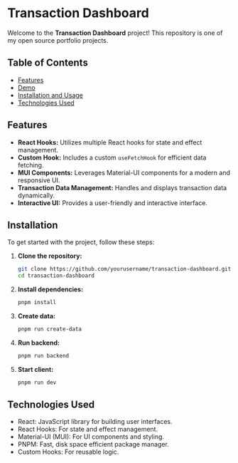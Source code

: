 # Transaction Dashboard

Welcome to the **Transaction Dashboard** project! This repository is one of my open source portfolio projects.

## Table of Contents

- [Features](#features)
- [Demo](#demo)
- [Installation and Usage](#installation)
- [Technologies Used](#technologies-used)

## Features

- **React Hooks:** Utilizes multiple React hooks for state and effect management.
- **Custom Hook:** Includes a custom `useFetchHook` for efficient data fetching.
- **MUI Components:** Leverages Material-UI components for a modern and responsive UI.
- **Transaction Data Management:** Handles and displays transaction data dynamically.
- **Interactive UI:** Provides a user-friendly and interactive interface.

## Installation

To get started with the project, follow these steps:

1. **Clone the repository:**
   ```sh
   git clone https://github.com/yourusername/transaction-dashboard.git
   cd transaction-dashboard

2. **Install dependencies:**
   ```sh
   pnpm install

3. **Create data:**
   ```sh
   pnpm run create-data

4. **Run backend:**
   ```sh
   pnpm run backend

5. **Start client:**
   ```sh
   pnpm run dev

## Technologies Used

- React: JavaScript library for building user interfaces.
- React Hooks: For state and effect management.
- Material-UI (MUI): For UI components and styling.
- PNPM: Fast, disk space efficient package manager.
- Custom Hooks: For reusable logic.
